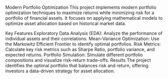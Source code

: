 Modern Portfolio Optimization
This project implements modern portfolio optimization techniques to maximize returns while minimizing risk for a portfolio of financial assets. It focuses on applying mathematical models to optimize asset allocation based on historical market data.

Key Features
Exploratory Data Analysis (EDA): Analyze the performance of individual assets and their correlations.
Mean-Variance Optimization: Use the Markowitz Efficient Frontier to identify optimal portfolios.
Risk Metrics: Calculate key risk metrics such as Sharpe Ratio, portfolio variance, and expected returns.
Portfolio Simulation: Simulate different portfolio compositions and visualize risk-return trade-offs.
Results
The project identifies the optimal portfolio that balances risk and return, offering investors a data-driven strategy for asset allocation.

